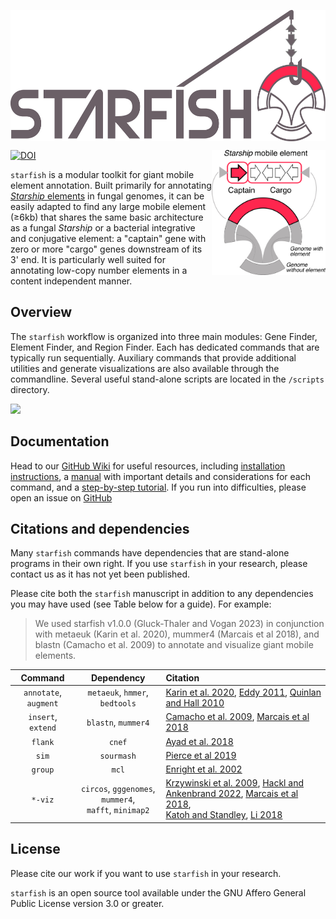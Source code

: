 <img
  src="/assets/STARFISH_LOGO.png"
  align = "center"
  style="margin: 20 auto; width: 567px; height: 210px">

<img
  src="/assets/element_logo_color.png"
  align = "right"
  style="margin: 0 auto; width: 182px; height: 200px">

[![DOI](https://zenodo.org/badge/581059656.svg)](https://zenodo.org/badge/latestdoi/581059656)

```starfish``` is a modular toolkit for giant mobile element annotation. Built primarily for annotating [*Starship* elements](https://academic.oup.com/mbe/article/39/5/msac109/6588634) in fungal genomes, it can be easily adapted to find any large mobile element (≥6kb) that shares the same basic architecture as a fungal *Starship* or a bacterial integrative and conjugative element: a "captain" gene with zero or more "cargo" genes downstream of its 3' end. It is particularly well suited for annotating low-copy number elements in a content independent manner.

## Overview

The ```starfish``` workflow is organized into three main modules: Gene Finder, Element Finder, and Region Finder. Each has dedicated commands that are typically run sequentially. Auxiliary commands that provide additional utilities and generate visualizations are also available through the commandline. Several useful stand-alone scripts are located in the `/scripts` directory. 

<img
  src="/assets/starfishWorkflow.png"
  style="display: center; margin: 0 auto; max-width: 400px">

## Documentation

Head to our [GitHub Wiki](https://github.com/egluckthaler/starfish/wiki) for useful resources, including [installation instructions](https://github.com/egluckthaler/starfish/wiki/Installation), a [manual](https://github.com/egluckthaler/starfish/wiki/Manual) with important details and considerations for each command, and a [step-by-step tutorial](https://github.com/egluckthaler/starfish/wiki/Step-by-step-tutorial). If you run into difficulties, please open an issue on [GitHub](https://github.com/egluckthaler/starfish/issues)

## Citations and dependencies

Many ```starfish``` commands have dependencies that are stand-alone programs in their own right. If you use ```starfish``` in your research, please contact us as it has not yet been published.

Please cite both the ```starfish``` manuscript in addition to any dependencies you may have used (see Table below for a guide). For example:
> We used starfish v1.0.0 (Gluck-Thaler and Vogan 2023) in conjunction with metaeuk (Karin et al. 2020), mummer4 (Marcais et al 2018), and blastn (Camacho et al. 2009) to annotate and visualize giant mobile elements.

| Command | Dependency | Citation |
|:---:|:---:|:---|
|`annotate`, `augment`| `metaeuk`, `hmmer`, `bedtools` | [Karin et al. 2020](https://pubmed.ncbi.nlm.nih.gov/32245390/), [Eddy 2011](https://pubmed.ncbi.nlm.nih.gov/22039361/), [Quinlan and Hall 2010](https://pubmed.ncbi.nlm.nih.gov/20110278/) |
|`insert`, `extend`| `blastn`, `mummer4` | [Camacho et al. 2009](https://pubmed.ncbi.nlm.nih.gov/20003500/), [Marcais et al 2018](https://pubmed.ncbi.nlm.nih.gov/29373581/) |
|`flank`| `cnef` | [Ayad et al. 2018](https://pubmed.ncbi.nlm.nih.gov/30423090/) |
|`sim`| `sourmash` | [Pierce et al 2019](https://pubmed.ncbi.nlm.nih.gov/31508216/) |
|`group`| `mcl` | [Enright et al. 2002](https://pubmed.ncbi.nlm.nih.gov/11917018/) |
|`*-viz`|`circos`, `gggenomes`, `mummer4`, <br />`mafft`, `minimap2`| [Krzywinski et al. 2009](https://pubmed.ncbi.nlm.nih.gov/19541911/), [Hackl and Ankenbrand 2022](https://thackl.github.io/gggenomes/authors.html), [Marcais et al 2018](https://pubmed.ncbi.nlm.nih.gov/29373581/), <br />[Katoh and Standley](https://pubmed.ncbi.nlm.nih.gov/23329690/), [Li 2018](https://pubmed.ncbi.nlm.nih.gov/29750242/)|

## License

Please cite our work if you want to use ```starfish``` in your research.

```starfish``` is an open source tool available under the GNU Affero General Public License version 3.0 or greater.
